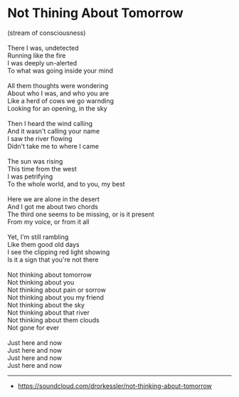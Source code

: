 # Not Thining About Tomorrow

(stream of consciousness) \
\
There I was, undetected \
Running like the fire \
I was deeply un-alerted \
To what was going inside your mind \
\
All them thoughts were wondering \
About who I was, and who you are \
Like a herd of cows we go warnding \
Looking for an opening, in the sky \
\
Then I heard the wind calling \
And it wasn't calling your name \
I saw the river flowing \
Didn't take me to where I came \
\
The sun was rising \
This time from the west \
I was petrifying \
To the whole world, and to you, my best \
\
Here we are alone in the desert \
And I got me about two chords \
The third one seems to be missing, or is it present \
From my voice, or from it all \
\
Yet, I'm still rambling \
Like them good old days \
I see the clipping red light showing \
Is it a sign that you're not there \
\
Not thinking about tomorrow \
Not thinking about you \
Not thinking about pain or sorrow \
Not thinking about you my friend \
Not thinking about the sky \
Not thinking about that river \
Not thinking about them clouds \
Not gone for ever \
\
Just here and now \
Just here and now \
Just here and now \
Just here and now

---

- https://soundcloud.com/drorkessler/not-thinking-about-tomorrow
